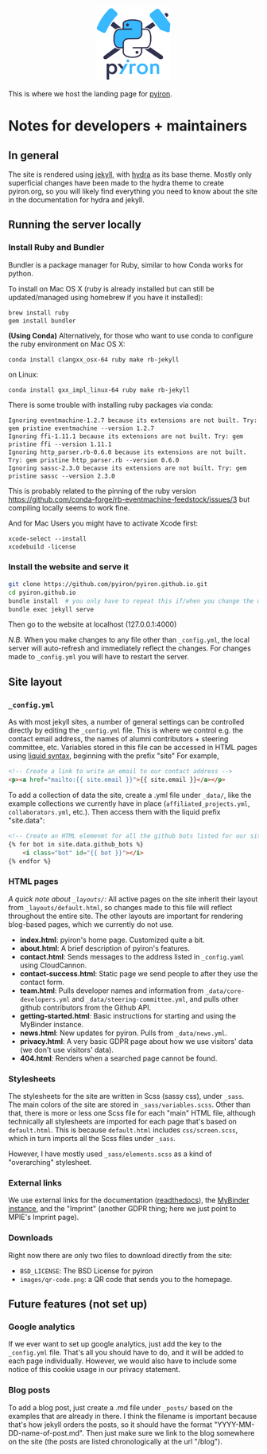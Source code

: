 <p align="center"><img src="images/logo_dark.png" alt="pyiron logo" width="150px;"/></p>

This is where we host the landing page for [pyiron](https://pyiron.org).

# Notes for developers + maintainers
## In general
The site is rendered using [jekyll](https://jekyllrb.com/), with [hydra](https://jekyll-themes.com/hydra/) as its base theme.
Mostly only superficial changes have been made to the hydra theme to create pyiron.org, so you will likely find everything
you need to know about the site in the documentation for hydra and jekyll.

## Running the server locally
### Install Ruby and Bundler
Bundler is a package manager for Ruby, similar to how Conda works for python.

To install on Mac OS X (ruby is already installed but can still be updated/managed using homebrew if you have it installed):
```
brew install ruby
gem install bundler
```

**(Using Conda)**
Alternatively, for those who want to use conda to configure the ruby environment on Mac OS X:
```
conda install clangxx_osx-64 ruby make rb-jekyll
```
on Linux:
```
conda install gxx_impl_linux-64 ruby make rb-jekyll
```

There is some trouble with installing ruby packages via conda: 
```
Ignoring eventmachine-1.2.7 because its extensions are not built. Try: gem pristine eventmachine --version 1.2.7
Ignoring ffi-1.11.1 because its extensions are not built. Try: gem pristine ffi --version 1.11.1
Ignoring http_parser.rb-0.6.0 because its extensions are not built. Try: gem pristine http_parser.rb --version 0.6.0
Ignoring sassc-2.3.0 because its extensions are not built. Try: gem pristine sassc --version 2.3.0
```
This is probably related to the pinning of the ruby version https://github.com/conda-forge/rb-eventmachine-feedstock/issues/3
but compiling locally seems to work fine. 

And for Mac Users you might have to activate Xcode first:
```
xcode-select --install
xcodebuild -license
```

### Install the website and serve it
```bash
git clone https://github.com/pyiron/pyiron.github.io.git
cd pyiron.github.io
bundle install  # you only have to repeat this if/when you change the underlying site layout.
bundle exec jekyll serve
```
Then go to the website at localhost (127.0.0.1:4000)

_N.B._ When you make changes to any file other than `_config.yml`, the local server will auto-refresh and immediately reflect the changes. For
changes made to `_config.yml` you will have to restart the server.

## Site layout

### `_config.yml`

As with most jekyll sites, a number of general settings can be controlled directly by editing the `_config.yml` file.
This is where we control e.g. the contact email address, the names of alumni contributors + steering committee, etc.
Variables stored in this file can be accessed in HTML pages using [liquid syntax](https://shopify.github.io/liquid/basics/introduction/),
beginning with the prefix "site" For example,

```html
<!-- Create a link to write an email to our contact address -->
<p><a href="mailto:{{ site.email }}">{{ site.email }}</a></p>
```

To add a collection of data the site, create a .yml file under `_data/`,
like the example collections we currently have in place (`affiliated_projects.yml`, `collaborators.yml`, etc.). Then access them with the liquid prefix "site.data":

```html
<!-- Create an HTML elemenmt for all the github bots listed for our site -->
{% for bot in site.data.github_bots %}
	<i class="bot" id="{{ bot }}"></i>
{% endfor %}
```

### HTML pages
_A quick note about `_layouts/`:_
All active pages on the site inherit their layout from `_layouts/default.html`, so changes made to this file will reflect throughout
the entire site. The other layouts are important for rendering blog-based pages, which we currently do not use.

- **index.html**: pyiron's home page. Customized quite a bit.
- **about.html**: A brief description of pyiron's features.
- **contact.html**: Sends messages to the address listed in `_config.yaml` using CloudCannon.
- **contact-success.html**: Static page we send people to after they use the contact form.
- **team.html**: Pulls developer names and information from `_data/core-developers.yml` and `_data/steering-committee.yml`, and pulls other github contributors from the Github API.
- **getting-started.html**: Basic instructions for starting and using the MyBinder instance.
- **news.html**: New updates for pyiron. Pulls from `_data/news.yml`.
- **privacy.html**: A very basic GDPR page about how we use visitors' data (we don't use visitors' data).
- **404.html**: Renders when a searched page cannot be found.

### Stylesheets
The stylesheets for the site are written in Scss (sassy css), under `_sass`. The main colors of the site are stored in `_sass/variables.scss`.
Other than that, there is more or less one Scss file for each "main" HTML file, although technically all stylesheets are imported for each
page that's based on `default.html`. This is because `default.html` includes `css/screen.scss`, which in turn imports all the Scss files under `_sass`.

However, I have mostly used `_sass/elements.scss` as a kind of "overarching" stylesheet.

### External links
We use external links for the documentation ([readthedocs](https://pyiron.readthedocs.io/en/latest/)), the
[MyBinder instance](https://mybinder.org/v2/gh/pyiron/pyiron/master), and the "Imprint" (another GDPR thing;
here we just point to MPIE's Imprint page).

### Downloads
Right now there are only two files to download directly from the site:
- `BSD_LICENSE`: The BSD License for pyiron
- `images/qr-code.png`: a QR code that sends you to the homepage.

## Future features (not set up)
### Google analytics
If we ever want to set up google analytics, just add the key to the `_config.yml` file. That's all you should have to do, and it will be added
to each page individually. However, we would also have to include some notice of this cookie usage in our privacy statement.

### Blog posts
To add a blog post, just create a .md file under `_posts/` based on the examples that are already in there. I think the filename is
important because that's how jekyll orders the posts, so it should have the format "YYYY-MM-DD-name-of-post.md". Then just make sure we
link to the blog somewhere on the site (the posts are listed chronologically at the url "/blog").
